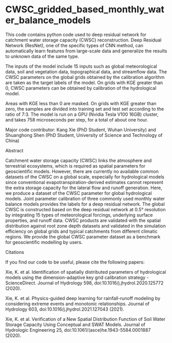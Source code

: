# CWSC_gridded_based_monthly_water_balance_models

This code contains python code used to deep residual network for catchment water storage capacity (CWSC) reconstruction. Deep Residual Network (ResNet), one of the specific types of CNN method, can automatically learn features from large-scale data and generalize the results to unknown data of the same type. 

The inputs of the model include 15 inputs such as global meteorological data, soil and vegetation data, topographical data, and streamflow data. The CWSC parameters on the global grids obtained by the calibration algorithm are taken as the target labels of the model. On grids with KGE greater than 0, CWSC parameters can be obtained by calibration of the hydrological model.

Areas with KGE less than 0 are masked. On grids with KGE greater than zero, the samples are divided into training set and test set according to the ratio of 7:3. The model is run on a GPU (Nvidia Tesla V100 16GB) cluster, and takes 758 microseconds per step, for a total of about one hour. 

Major code contributor: Kang Xie (PhD Student, Wuhan University) and Shuanghong Shen (PhD Student, University of Science and Technology of China)


Abstract

Catchment water storage capacity (CWSC) links the atmosphere and terrestrial ecosystems, which is required as spatial parameters for geoscientific models. However, there are currently no available common datasets of the CWSC on a global scale, especially for hydrological models since conventional evapotranspiration-derived estimates cannot represent the extra storage capacity for the lateral flow and runoff generation. Here, we produce a dataset of the CWSC parameter for global hydrological models. Joint parameter calibration of three commonly used monthly water balance models provides the labels for a deep residual network. The global CWSC is constructed based on the deep residual network at 0.5° resolution by integrating 15 types of meteorological forcings, underlying surface properties, and runoff data. CWSC products are validated with the spatial distribution against root zone depth datasets and validated in the simulation efficiency on global grids and typical catchments from different climatic regions. We provide the global CWSC parameter dataset as a benchmark for geoscientific modelling by users.


Citations

If you find our code to be useful, please cite the following papers:

Xie, K. et al. Identification of spatially distributed parameters of hydrological models using the dimension-adaptive key grid calibration strategy - ScienceDirect. Journal of Hydrology 598, doi:10.1016/j.jhydrol.2020.125772 (2020).

Xie, K. et al. Physics-guided deep learning for rainfall-runoff modeling by considering extreme events and monotonic relationships. Journal of Hydrology 603, doi:10.1016/j.jhydrol.2021.127043 (2021).

Xie, K. et al. Verification of a New Spatial Distribution Function of Soil Water Storage Capacity Using Conceptual and SWAT Models. Journal of Hydrologic Engineering 25, doi:10.1061/(asce)he.1943-5584.0001887 (2020).


